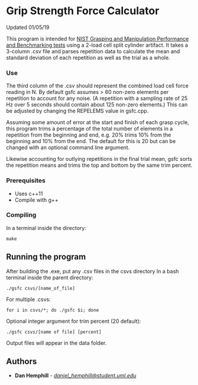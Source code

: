# Grip Strength Force Calculator

Updated 01/05/19

This program is intended for [NIST Grasping and Manipulation Performance and Benchmarking tests](https://www.nist.gov/el/intelligent-systems-division-73500/robotic-grasping-and-manipulation-assembly) using a 2-load cell split cylinder artifact.  It takes a 3-column .csv file and parses repetition data to calculate the mean and standard deviation of each repetition as well as the trial as a whole.

### Use

The third column of the .csv should represent the combined load cell force reading in N.  By default gsfc assumes > 60 non-zero elements per repetition to account for any noise.  (A repetition with a sampling rate of 25 Hz over 5 seconds should contain about 125 non-zero elements.) This can be adjusted by changing the REPELEMS value in gsfc.cpp.

Assuming some amount of error at the start and finish of each grasp cycle, this program trims a percentage of the total number of elements in a repetition from the beginning and end, e.g. 20% trims 10% from the beginning and 10% from the end. The default for this is 20 but can be changed with an optional command line argument.

Likewise accounting for outlying repetitions in the final trial mean, gsfc sorts the repetition means and trims the top and bottom by the same trim percent.


### Prerequisites

* Uses c++11
* Compile with g++

### Compiling

In a terminal inside the directory:

```
make
```

## Running the program

After building the .exe, put any .csv files in the csvs directory
In a bash terminal inside the parent directory:

```
./gsfc csvs/[name_of_file]
```

For multiple .csvs:

```
for i in csvs/*; do ./gsfc $i; done
```

Optional integer argument for trim percent (20 default):

```
./gsfc csvs/[name of file] [percent]
```

Output files will appear in the data folder. 


## Authors

* **Dan Hemphill** - *daniel_hemphill@student.uml.edu*


